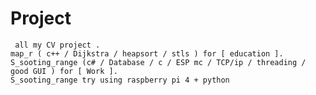 #     Project
     all my CV project .
    map_r ( c++ / Dijkstra / heapsort / stls ) for [ education ].
    S_sooting_range (c# / Database / c / ESP mc / TCP/ip / threading / good GUI ) for [ Work ].
    S_sooting_range try using raspberry pi 4 + python
